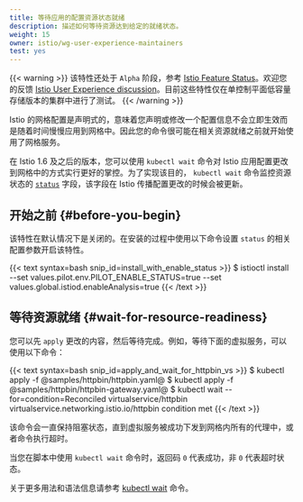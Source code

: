 ```yaml
---
title: 等待应用的配置资源状态就绪
description: 描述如何等待资源达到给定的就绪状态。
weight: 15
owner: istio/wg-user-experience-maintainers
test: yes
---
```


{{< warning >}}
该特性还处于 `Alpha` 阶段，参考 [Istio Feature Status](/zh/about/feature-stages/)。欢迎您的反馈 [Istio User Experience discussion](https://discuss.istio.io/c/UX/23)。目前这些特性仅在单控制平面低容量存储版本的集群中进行了测试。
{{< /warning >}}

Istio 的网格配置是声明式的，意味着您声明或修改一个配置信息不会立即生效而是随着时间慢慢应用到网格中。因此您的命令很可能在相关资源就绪之前就开始使用了网格服务。

在 Istio 1.6 及之后的版本，您可以使用 `kubectl wait` 命令对 Istio 应用配置更改到网格中的方式实行更好的掌控。为了实现该目的， `kubectl wait` 命令监控资源状态的 [`status`](/zh/docs/reference/config/config-status/) 字段，该字段在 Istio 传播配置更改的时候会被更新。

## 开始之前 {#before-you-begin}

该特性在默认情况下是关闭的。在安装的过程中使用以下命令设置 `status` 的相关配置参数开启该特性。

{{< text syntax=bash snip_id=install_with_enable_status >}}
$ istioctl install --set values.pilot.env.PILOT_ENABLE_STATUS=true --set values.global.istiod.enableAnalysis=true
{{< /text >}}

## 等待资源就绪 {#wait-for-resource-readiness}

您可以先 `apply` 更改的内容，然后等待完成。例如，等待下面的虚拟服务，可以使用以下命令：

{{< text syntax=bash snip_id=apply_and_wait_for_httpbin_vs >}}
$ kubectl apply -f @samples/httpbin/httpbin.yaml@
$ kubectl apply -f @samples/httpbin/httpbin-gateway.yaml@
$ kubectl wait --for=condition=Reconciled virtualservice/httpbin
virtualservice.networking.istio.io/httpbin condition met
{{< /text >}}

该命令会一直保持阻塞状态，直到虚拟服务被成功下发到网格内所有的代理中，或者命令执行超时。

当您在脚本中使用 `kubectl wait` 命令时，返回码 `0` 代表成功，非 `0` 代表超时状态。

关于更多用法和语法信息请参考 [kubectl wait](https://kubernetes.io/docs/reference/generated/kubectl/kubectl-commands#wait) 命令。
